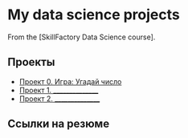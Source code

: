# My data science projects

From the [SkillFactory Data Science course].

## Проекты

* [Проект 0. Игра: Угадай число](project_0)
* [Проект 1. ______________](_____)
* [Проект 2. ______________](_____)

## Ссылки на резюме
